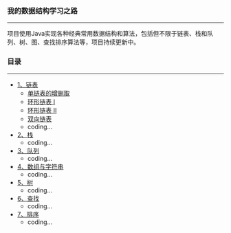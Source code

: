 ### 我的数据结构学习之路

---

项目使用Java实现各种经典常用数据结构和算法，包括但不限于链表、栈和队列、树、图、查找排序算法等，项目持续更新中。

### 目录

---

- [1、链表](src/com/ds/linkedlist)
  - [单链表的增删取](src/com/ds/linkedlist/SingleList.java)
  - [环形链表 I](src/com/ds/linkedlist/cyclelist/CycleLinkedList_One.java)
  - [环形链表 II](src/com/ds/linkedlist/cyclelist/CycleLinkedList_Two.java)
  - [双向链表](src/com/ds/linkedlist/doublylinkedlist/DoublyLinkedList.java)
  - coding...
- [2、栈](src/com/ds/stack)
  - coding...
- [3、队列](src/com/ds/queue)
    - coding...
- [4、数组与字符串](src/com/ds/string)
    - coding...
- [5、树](src/com/ds/tree)
    - coding...
- [6、查找](src/com/ds/search)
    - coding...
- [7、排序](src/com/ds/sort)
    - coding...